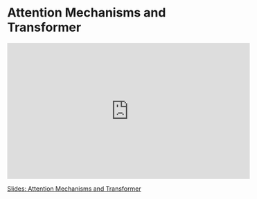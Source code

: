 # Attention Mechanisms and Transformer

<iframe width="560" height="315" src="https://www.youtube.com/embed/Eii87IgFlDU" title="YouTube video player" frameborder="0" allow="accelerometer; autoplay; clipboard-write; encrypted-media; gyroscope; picture-in-picture; web-share" allowfullscreen></iframe>

[Slides: Attention Mechanisms and Transformer](lectures-pdf/ExtraResources/AttentionTransformer.pdf)
